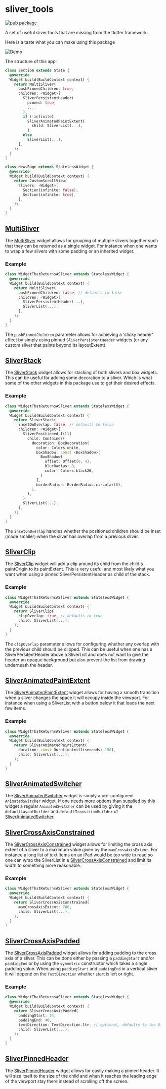 # sliver_tools
[![pub package](https://img.shields.io/pub/v/sliver_tools.svg)](https://pub.dartlang.org/packages/sliver_tools)

A set of useful sliver tools that are missing from the flutter framework.


Here is a taste what you can make using this package

![Demo](https://raw.githubusercontent.com/Kavantix/sliver_tools/master/gifs/demo2.gif)

The structure of this app:
```dart
class Section extends State {
  @override
  Widget build(BuildContext context) {
    return MultiSliver(
      pushPinnedChildren: true,
      children: <Widget>[
        SliverPersistentHeader(
          pinned: true,
          ...
        ),
        if (!infinite)
          SliverAnimatedPaintExtent(
            child: SliverList(...),
          )
        else
          SliverList(...),
      ],
    );
  }
}

class NewsPage extends StatelessWidget {
  @override
  Widget build(BuildContext context) {
    return CustomScrollView(
      slivers: <Widget>[
        Section(infinite: false),
        Section(infinite: true),
      ],
    );
  }
}
```

## [MultiSliver]

The [MultiSliver] widget allows for grouping of multiple slivers together such that they can be returned as a single widget.
For instance when one wants to wrap a few slivers with some padding or an inherited widget.


### Example
```dart
class WidgetThatReturnsASliver extends StatelessWidget {
  @override
  Widget build(BuildContext context) {
    return MultiSliver(
      pushPinnedChildren: false, // defaults to false
      children: <Widget>[
        SliverPersistentHeader(...),
        SliverList(...),
      ],
    );
  }
}
```

The `pushPinnedChildren` parameter allows for achieving a 'sticky header' effect by simply using pinned `SliverPersistentHeader` widgets (or any custom sliver that paints beyond its layoutExtent).

## [SliverStack](https://github.com/Kavantix/sliver_tools/blob/master/lib/src/sliver_stack.dart)

The [SliverStack] widget allows for stacking of both slivers and box widgets.
This can be useful for adding some decoration to a sliver.
Which is what some of the other widgets in this package use to get their desired effects.

### Example
```dart
class WidgetThatReturnsASliver extends StatelessWidget {
  @override
  Widget build(BuildContext context) {
    return SliverStack(
      insetOnOverlap: false, // defaults to false
      children: <Widget>[
        SliverPositioned.fill(
          child: Container(
            decoration: BoxDecoration(
              color: Colors.white,
              boxShadow: const <BoxShadow>[
                BoxShadow(
                  offset: Offset(0, 4),
                  blurRadius: 8,
                  color: Colors.black26,
                )
              ],
              borderRadius: BorderRadius.circular(8),
            ),
          ),
        )
        SliverList(...),
      ],
    );
  }
}
```

The `insetOnOverlap` handles whether the positioned children should be inset (made smaller) when the sliver has overlap from a previous sliver.

## [SliverClip]

The [SliverClip] widget will add a clip around its child from the child's paintOrigin to its paintExtent.
This is very useful and most likely what you want when using a pinned SliverPersistentHeader as child of the stack.

### Example
```dart
class WidgetThatReturnsASliver extends StatelessWidget {
  @override
  Widget build(BuildContext context) {
    return SliverClip(
      clipOverlap: true, // defaults to true
      child: SliverList(...),
    );
  }
}
```

The `clipOverlap` parameter allows for configuring whether any overlap with the previous child should be clipped.
This can be useful when one has a SliverPersitentHeader above a SliverList and does not want to give the header an opaque background but also prevent the list from drawing underneath the header.


## [SliverAnimatedPaintExtent]

The [SliverAnimatedPaintExtent] widget allows for having a smooth transition when a sliver changes the space it will occupy inside the viewport.
For instance when using a SliverList with a button below it that loads the next few items.


### Example
```dart
class WidgetThatReturnsASliver extends StatelessWidget {
  @override
  Widget build(BuildContext context) {
    return SliverAnimatedPaintExtent(
      duration: const Duration(milliseconds: 150),
      child: SliverList(...),
    );
  }
}
```

## [SliverAnimatedSwitcher]

The [SliverAnimatedSwitcher] widget is simply a pre-configured `AnimatedSwitcher` widget.
If one needs more options than supplied by this widget a regular `AnimatedSwitcher` can be used by giving it the `defaultLayoutBuilder` and `defaultTransitionBuilder` of [SliverAnimatedSwitcher].


## [SliverCrossAxisConstrained]

The [SliverCrossAxisConstrained] widget allows for limiting the cross axis extent of a sliver to a maximum value given by the `maxCrossAxisExtent`.
For instance a long list of text items on an iPad would be too wide to read so one can wrap the SliverList in a [SliverCrossAxisConstrained] and limit its width to something more reasonable.


### Example
```dart
class WidgetThatReturnsASliver extends StatelessWidget {
  @override
  Widget build(BuildContext context) {
    return SliverCrossAxisConstrained(
      maxCrossAxisExtent: 700,
      child: SliverList(...),
    );
  }
}
```

## [SliverCrossAxisPadded]

The [SliverCrossAxisPadded] widget allows for adding padding to the cross axis of a sliver.
This can be done either by passing a `paddingStart` and/or `paddingEnd` or by using the `symmetric` constructor which takes a single padding value.
When using `paddingStart` and `paddingEnd` in a vertical sliver it will depend on the `TextDirection` whether start is left or right.

### Example
```dart
class WidgetThatReturnsASliver extends StatelessWidget {
  @override
  Widget build(BuildContext context) {
    return SliverCrossAxisPadded(
      paddingStart: 24,
      paddingEnd: 48,
      textDirection: TextDirection.ltr, // optional, defaults to the Directionality specified by the context
      child: SliverList(...),
    );
  }
}
```


## [SliverPinnedHeader]

The [SliverPinnedHeader] widget allows for easily making a pinned header.
It will size itself to the size of the child and when it reaches the leading edge of the viewport stay there instead of scrolling off the screen.





[MultiSliver]: https://github.com/Kavantix/sliver_tools/blob/master/lib/src/multi_sliver.dart
[SliverAnimatedPaintExtent]: https://github.com/Kavantix/sliver_tools/blob/master/lib/src/sliver_animated_paint_extent.dart
[SliverStack]: https://github.com/Kavantix/sliver_tools/blob/master/lib/src/sliver_stack.dart
[SliverClip]: https://github.com/Kavantix/sliver_tools/blob/master/lib/src/sliver_clip.dart
[SliverAnimatedSwitcher]: https://github.com/Kavantix/sliver_tools/blob/master/lib/src/sliver_animated_switcher.dart
[SliverCrossAxisConstrained]: https://github.com/Kavantix/sliver_tools/blob/master/lib/src/sliver_cross_axis_constrained.dart
[SliverCrossAxisPadded]: https://github.com/Kavantix/sliver_tools/blob/master/lib/src/sliver_cross_axis_padded.dart
[SliverPinnedHeader]: https://github.com/Kavantix/sliver_tools/blob/master/lib/src/sliver_pinned_header.dart
